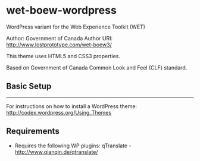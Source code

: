wet-boew-wordpress
==================

WordPress variant for the Web Experience Toolkit (WET)

Author: Government of Canada
Author URI: http://www.lostprototype.com/wet-boew3/

This theme uses HTML5 and CSS3 properties.

Based on Government of Canada Common Look and Feel (CLF) standard.

## Basic Setup
---------------------------------

For instructions on how to install a WordPress theme:
http://codex.wordpress.org/Using_Themes

## Requirements

- Requires the following WP plugins:
qTranslate - http://www.qianqin.de/qtranslate/